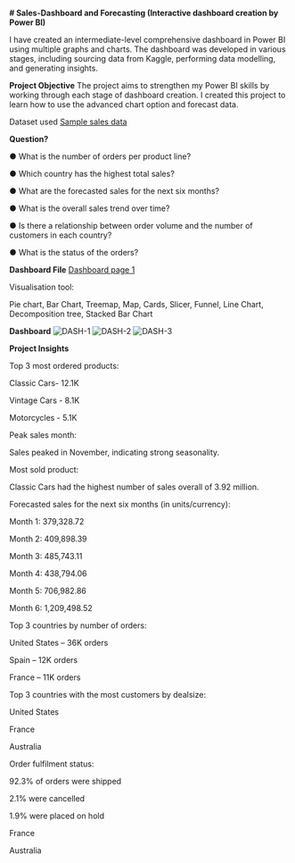 **# Sales-Dashboard and Forecasting (Interactive dashboard creation by Power BI)**

I have created an intermediate-level comprehensive dashboard in Power BI using multiple graphs and charts. The dashboard was developed in various stages, including sourcing data from Kaggle, performing data modelling, and generating insights.

**Project Objective**
The project aims to strengthen my Power BI skills by working through each stage of dashboard creation. I created this project to learn how to use the advanced chart option and forecast data.

Dataset used
<a href ="https://github.com/abhishek3852/Sales-dashboard/blob/main/sales_data_sample.csv"> Sample sales data</a>

**Question?**

● What is the number of orders per product line?

● Which country has the highest total sales?

● What are the forecasted sales for the next six months?

● What is the overall sales trend over time?

● Is there a relationship between order volume and the number of customers in each country?

● What is the status of the orders?

**Dashboard File**
<a href ="[https://github.com/abhishek3852/Sales-dashboard/blob/main/DASH-1.png](https://github.com/abhishek3852/Sales-dashboard/blob/main/SALES_SAMPLE.pbix)"> Dashboard page 1 </a>


Visualisation tool:

Pie chart, Bar Chart, Treemap, Map, Cards, Slicer, Funnel, Line Chart, Decomposition tree, Stacked Bar Chart

**Dashboard**
![DASH-1](https://github.com/user-attachments/assets/3e42c83e-6cfd-4782-9e16-0dadab96909f)
![DASH-2](https://github.com/user-attachments/assets/6522a386-4ed9-4d01-8c10-e8fbc603a316)
![DASH-3](https://github.com/user-attachments/assets/a62ca134-2e61-4974-b81d-a7fc5dbff7b1)


**Project Insights**

Top 3 most ordered products:

  Classic Cars-   12.1K

  Vintage Cars - 8.1K

  Motorcycles - 5.1K

Peak sales month:

Sales peaked in November, indicating strong seasonality.

Most sold product:

Classic Cars had the highest number of sales overall of 3.92 million.

Forecasted sales for the next six months (in units/currency):

  Month 1: 379,328.72

  Month 2: 409,898.39

  Month 3: 485,743.11

  Month 4: 438,794.06

  Month 5: 706,982.86

Month 6: 1,209,498.52

Top 3 countries by number of orders:

  United States – 36K orders

  Spain – 12K orders

  France – 11K orders

Top 3 countries with the most customers by dealsize:

  United States

  France

  Australia

Order fulfilment status:

  92.3% of orders were shipped

  2.1% were cancelled

  1.9% were placed on hold


 France

 Australia
